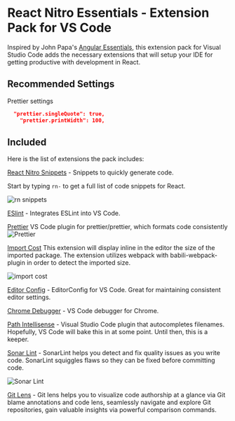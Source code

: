 # React Nitro Essentials - Extension Pack for VS Code

Inspired by John Papa's [Angular Essentials](https://marketplace.visualstudio.com/items?itemName=johnpapa.angular-essentials), this extension pack for Visual Studio Code adds the necessary extensions that will setup your IDE for getting productive with development in React.

## Recommended Settings

Prettier settings

```json
  "prettier.singleQuote": true,
	"prettier.printWidth": 100,
```

## Included

Here is the list of extensions the pack includes:

[React Nitro Snippets](https://marketplace.visualstudio.com/items?itemName=areai51.react-nitro-snippets) - Snippets to quickly generate code.

Start by typing `rn-` to get a full list of code snippets for React.

![rn snippets](https://firebasestorage.googleapis.com/v0/b/rn-assets.appspot.com/o/rn-snippets.gif?alt=media&token=89b7f953-496d-44f2-8238-2089591b978e)

[ESlint](https://marketplace.visualstudio.com/items?itemName=dbaeumer.vscode-eslint) - Integrates ESLint into VS Code.

[Prettier](https://marketplace.visualstudio.com/items?itemName=esbenp.prettier-vscode) VS Code plugin for prettier/prettier, which formats code consistently
![Prettier](https://cdn-images-1.medium.com/max/1600/1*8Yzp38EkTKGyNk8bq7DONA.gif)

[Import Cost](https://marketplace.visualstudio.com/items?itemName=wix.vscode-import-cost) This extension will display inline in the editor the size of the imported package. The extension utilizes webpack with babili-webpack-plugin in order to detect the imported size.

![import cost](https://file-wkbcnlcvbn.now.sh/import-cost.gif)

[Editor Config](https://marketplace.visualstudio.com/items?itemName=EditorConfig.EditorConfig) - EditorConfig for VS Code. Great for maintaining consistent editor settings.

[Chrome Debugger](https://marketplace.visualstudio.com/items?itemName=msjsdiag.debugger-for-chrome) - VS Code debugger for Chrome.

[Path Intellisense](https://marketplace.visualstudio.com/items?itemName=christian-kohler.path-intellisense) - Visual Studio Code plugin that autocompletes filenames. Hopefully, VS Code will bake this in at some point. Until then, this is a keeper.

[Sonar Lint](https://marketplace.visualstudio.com/items?itemName=SonarSource.sonarlint-vscode) - SonarLint helps you detect and fix quality issues as you write code. SonarLint squiggles flaws so they can be fixed before committing code.

![Sonar Lint](https://raw.githubusercontent.com/SonarSource/sonarlint-vscode/master/images/sonarlint-rule-description.gif)

[Git Lens](https://marketplace.visualstudio.com/items?itemName=eamodio.gitlens) - Git lens helps you to visualize code authorship at a glance via Git blame annotations and code lens, seamlessly navigate and explore Git repositories, gain valuable insights via powerful comparison commands.
